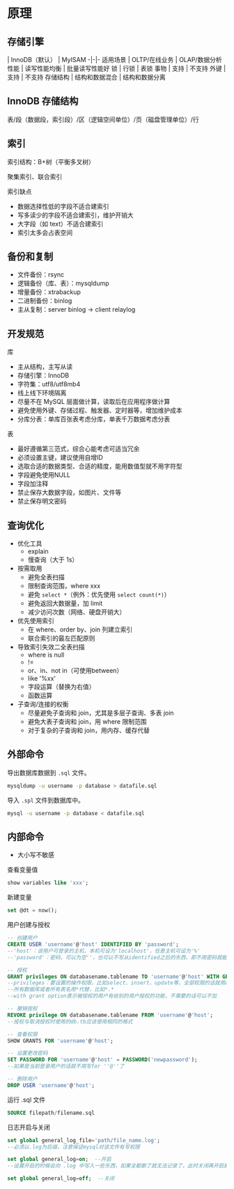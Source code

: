 # 原理

## 存储引擎

| InnoDB（默认） | MyISAM
-|-|-
适用场景 | OLTP/在线业务 | OLAP/数据分析
性能 | 读写性能均衡 | 批量读写性能好
锁 | 行锁 | 表锁
事物 | 支持 | 不支持
外键 | 支持 | 不支持
存储结构 | 结构和数据混合 | 结构和数据分离

## InnoDB 存储结构

表/段（数据段，索引段）/区（逻辑空间单位）/页（磁盘管理单位）/行

## 索引

索引结构：B+树（平衡多叉树）

聚集索引、联合索引

索引缺点

- 数据选择性低的字段不适合建索引
- 写多读少的字段不适合建索引，维护开销大
- 大字段（如 text）不适合建索引
- 索引太多会占表空间

## 备份和复制

- 文件备份：rsync
- 逻辑备份（库、表）：mysqldump
- 增量备份：xtrabackup
- 二进制备份：binlog
- 主从复制：server binlog -> client relaylog

## 开发规范

库

- 主从结构，主写从读
- 存储引擎：InnoDB
- 字符集：utf8/utf8mb4
- 线上线下环境隔离
- 尽量不在 MySQL 层面做计算，读取后在应用程序做计算
- 避免使用外键、存储过程、触发器、定时器等，增加维护成本
- 分库分表：单库百张表考虑分库，单表千万数据考虑分表

表

- 最好遵循第三范式，综合心能考虑可适当冗余
- 必须设置主键，建议使用自增ID
- 选取合适的数据类型、合适的精度，能用数值型就不用字符型
- 字段避免使用NULL
- 字段加注释
- 禁止保存大数据字段，如图片、文件等
- 禁止保存明文密码

## 查询优化

- 优化工具
  - explain
  - 慢查询（大于 1s）
- 按需取用
  - 避免全表扫描
  - 限制查询范围，where xxx
  - 避免 `select *`（例外：优先使用 `select count(*)`）
  - 避免返回大数据量，加 limit
  - 减少访问次数（网络、硬盘开销大）
- 优先使用索引
  - 在 where、order by、join 列建立索引
  - 联合索引的最左匹配原则
- 导致索引失效二全表扫描
  - where is null
  - !=
  - or、in、not in（可使用between）
  - like '%xx'
  - 字段运算（替换为右值）
  - 函数运算
- 子查询/连接的权衡
  - 尽量避免子查询和 join，尤其是多层子查询、多表 join
  - 避免大表子查询和 join，用 where 限制范围
  - 对于复杂的子查询和 join，用内存、缓存代替

## 外部命令

导出数据库数据到 `.sql` 文件。

```sh
mysqldump -u username -p database > datafile.sql
```

导入 `.spl` 文件到数据库中。

```sh
mysql -u username -p database < datafile.sql
```

## 内部命令

- 大小写不敏感

查看变量值

```sql
show variables like 'xxx';
```

新建变量

```sql
set @dt = now();
```

用户创建与授权

```sql
-- 创建用户
CREATE USER 'username'@'host' IDENTIFIED BY 'password';
--'host'：该用户可登录的主机，本机可设为'localhost'，任意主机可设为'%'
--'password'：密码，可以为空''，也可以不写从identified之后的东西，即不用密码就能登录数据库

-- 授权
GRANT privileges ON databasename.tablename TO 'username'@'host' WITH GRANT OPTION;
--privileges：要设置的操作权限，比如select、insert、update等，全部权限的话就用all
--所有数据库或者所有表名用*代替，比如*.*
--with grant option表示被授权的用户有给别的用户授权的功能，不需要的话可以不加

-- 撤销授权
REVOKE privilege ON databasename.tablename FROM 'username'@'host';
--授权与取消授权时使用的db.tb应该使用相同的格式

-- 查看权限
SHOW GRANTS FOR 'username'@'host';

-- 设置更改密码
SET PASSWORD FOR 'username'@'host' = PASSWORD('newpassword');
--如果是当前登录用户的话就不用写for ''@''了

-- 删除用户
DROP USER 'username'@'host';
```

运行 .sql 文件

```sql
SOURCE filepath/filename.sql
```

日志开启与关闭

```sql
set global general_log_file='path/file_name.log';
--必须以.log为后缀，注意保证mysql对该文件有写权限

set global general_log=on;  --开启
--设置开启的时候会向 .log 中写入一些东西，如果全都删了就无法记录了，此时关闭再开启即可

set global general_log=off;  --关闭
```